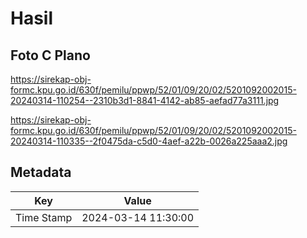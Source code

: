 # Hasil

## Foto C Plano

https://sirekap-obj-formc.kpu.go.id/630f/pemilu/ppwp/52/01/09/20/02/5201092002015-20240314-110254--2310b3d1-8841-4142-ab85-aefad77a3111.jpg

https://sirekap-obj-formc.kpu.go.id/630f/pemilu/ppwp/52/01/09/20/02/5201092002015-20240314-110335--2f0475da-c5d0-4aef-a22b-0026a225aaa2.jpg


## Metadata

| Key        | Value               |
| ---------- | ------------------- |
| Time Stamp | 2024-03-14 11:30:00 |



